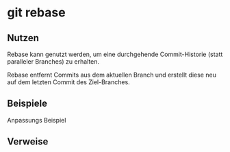# git rebase

## Nutzen

Rebase kann genutzt werden, um eine durchgehende Commit-Historie
(statt paralleler Branches) zu erhalten.

Rebase entfernt Commits aus dem aktuellen Branch und erstellt diese neu
auf dem letzten Commit des Ziel-Branches.

## Beispiele
Anpassungs Beispiel
## Verweise